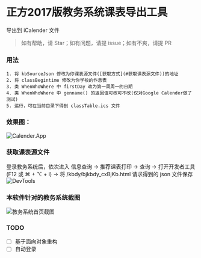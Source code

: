 # 正方2017版教务系统课表导出工具
导出到 iCalender 文件  
> 如有帮助，请 Star；如有问题，请提 issue；如有不爽，请提 PR
### 用法
    1. 将 kbSourceJson 修改为你课表源文件([获取方式](#获取课表源文件))的地址
    2. 将 classBegintime 修改为你学校的作息表
    3. 类 WhenWhoWhere 中 firstDay 改为第一周周一的日期
    4. 类 WhenWhoWhere 中 genname() 的返回值可改可不改(仅对Google Calender做了测试)
    5. 运行，可在当前目录下得到 classTable.ics 文件
### 效果图：
![Calender.App](https://i.imgur.com/GUFA1iT.png)
### 获取课表源文件
登录教务系统后，依次进入 信息查询 -> 推荐课表打印 -> 查询 -> 打开开发者工具(F12 或 ⌘ + ⌥ + I) -> 将 /kbdy/bjkbdy_cxBjKb.html 请求得到的 json 文件保存
![DevTools](https://i.imgur.com/1iHOubo.png)
### 本软件针对的教务系统截图
![教务系统首页截图](https://i.imgur.com/vL0frqv.png)
### TODO
- [ ] 基于面向对象重构
- [ ] 自动登录